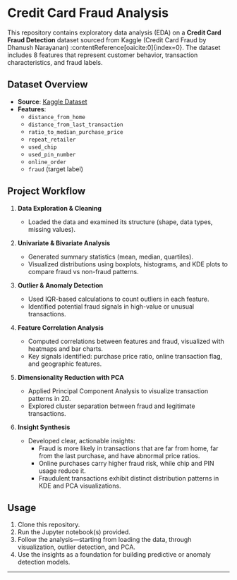 # Credit Card Fraud Analysis

This repository contains exploratory data analysis (EDA) on a **Credit Card Fraud Detection** dataset sourced from Kaggle (Credit Card Fraud by Dhanush Narayanan) :contentReference[oaicite:0]{index=0}. The dataset includes 8 features that represent customer behavior, transaction characteristics, and fraud labels.

## Dataset Overview

- **Source**: [Kaggle Dataset](https://www.kaggle.com/datasets/dhanushnarayananr/credit-card-fraud)
- **Features**:
  - `distance_from_home`
  - `distance_from_last_transaction`
  - `ratio_to_median_purchase_price`
  - `repeat_retailer`
  - `used_chip`
  - `used_pin_number`
  - `online_order`
  - `fraud` (target label)

## Project Workflow

1. **Data Exploration & Cleaning**  
   - Loaded the data and examined its structure (shape, data types, missing values).

2. **Univariate & Bivariate Analysis**  
   - Generated summary statistics (mean, median, quartiles).  
   - Visualized distributions using boxplots, histograms, and KDE plots to compare fraud vs non-fraud patterns.

3. **Outlier & Anomaly Detection**  
   - Used IQR-based calculations to count outliers in each feature.  
   - Identified potential fraud signals in high-value or unusual transactions.

4. **Feature Correlation Analysis**  
   - Computed correlations between features and fraud, visualized with heatmaps and bar charts.  
   - Key signals identified: purchase price ratio, online transaction flag, and geographic features.

5. **Dimensionality Reduction with PCA**  
   - Applied Principal Component Analysis to visualize transaction patterns in 2D.  
   - Explored cluster separation between fraud and legitimate transactions.

6. **Insight Synthesis**  
   - Developed clear, actionable insights:
     - Fraud is more likely in transactions that are far from home, far from the last purchase, and have abnormal price ratios.
     - Online purchases carry higher fraud risk, while chip and PIN usage reduce it.
     - Fraudulent transactions exhibit distinct distribution patterns in KDE and PCA visualizations.

## Usage

1. Clone this repository.
2. Run the Jupyter notebook(s) provided.
3. Follow the analysis—starting from loading the data, through visualization, outlier detection, and PCA.
4. Use the insights as a foundation for building predictive or anomaly detection models.

---
